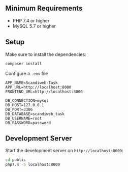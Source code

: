 ## Minimum Requirements

- PHP 7.4 or higher
- MySQL 5.7 or higher

## Setup

Make sure to install the dependencies:

```bash
composer install
```

Configure a `.env` file

```env
APP_NAME=Scandiweb-Task
APP_URL=http://localhost:8000
FRONTEND_URL=http://localhost:3000

DB_CONNECTION=mysql
DB_HOST=127.0.0.1
DB_PORT=3306
DB_DATABASE=scandiweb_task
DB_USERNAME=root
DB_PASSWORD=password
```

## Development Server

Start the development server on `http://localhost:8000`:

```bash
cd public
php7.4 -S localhost:8000
```

